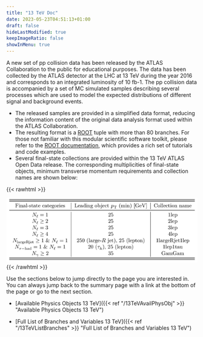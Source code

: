 ```yaml
---
title: "13 TeV Doc"
date: 2023-05-23T04:51:13+01:00
draft: false
hideLastModified: true
keepImageRatio: false
showInMenu: true
---
```


A new set of pp collision data has been released by the ATLAS Collaboration to the public for educational purposes. The data has been collected by the ATLAS detector at the LHC at 13 TeV during the year 2016 and corresponds to an integrated luminosity of 10 fb-1. The pp collision data is accompanied by a set of MC simulated samples describing several processes which are used to model the expected distributions of different signal and background events.

- The released samples are provided in a simplified data format, reducing the information content of the original data analysis format used within the ATLAS Collaboration.
- The resulting format is a [ROOT](https://root.cern.ch/) tuple with more than 80 branches. For those not familiar with this modular scientific software toolkit, please refer to the [ROOT documentation](https://root.cern/get_started/), which provides a rich set of tutorials and code examples. 
- Several final-state collections are provided within the 13 TeV ATLAS Open Data release. The corresponding multiplicities of final-state objects, minimum transverse momentum requirements and collection names are shown below: 

{{< rawhtml >}}
<CENTER>
<img src="images/final-state-collections-image.png" width="900" />
</CENTER>
{{< /rawhtml >}}

Use the sections below to jump directly to the page you are interested in. You can always jump back to the summary page with a link at the bottom of the page or go to the next section.

- [Available Physics Objects 13 TeV]({{< ref "/13TeVAvailPhysObj" >}} "Available Physics Objects 13 TeV")

- [Full List of Branches and Variables 13 TeV]({{< ref "/13TeVListBranches" >}} "Full List of Branches and Variables 13 TeV")
